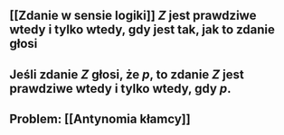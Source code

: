 ## [[Zdanie w sensie logiki]] $Z$ jest **prawdziwe** wtedy i tylko wtedy, gdy jest tak, jak to zdanie głosi
## Jeśli zdanie $Z$ głosi, że $p$, to zdanie $Z$ jest prawdziwe wtedy i tylko wtedy, gdy $p$.
## Problem: [[Antynomia kłamcy]]